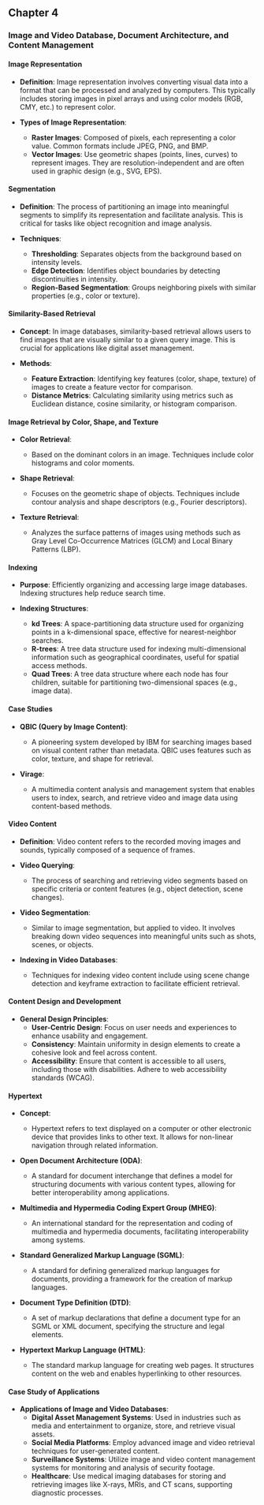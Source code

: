
## Chapter 4

### Image and Video Database, Document Architecture, and Content Management

#### Image Representation

- **Definition**: Image representation involves converting visual data into a format that can be processed and analyzed by computers. This typically includes storing images in pixel arrays and using color models (RGB, CMY, etc.) to represent color.

- **Types of Image Representation**:
  - **Raster Images**: Composed of pixels, each representing a color value. Common formats include JPEG, PNG, and BMP.
  - **Vector Images**: Use geometric shapes (points, lines, curves) to represent images. They are resolution-independent and are often used in graphic design (e.g., SVG, EPS).

#### Segmentation

- **Definition**: The process of partitioning an image into meaningful segments to simplify its representation and facilitate analysis. This is critical for tasks like object recognition and image analysis.

- **Techniques**:
  - **Thresholding**: Separates objects from the background based on intensity levels.
  - **Edge Detection**: Identifies object boundaries by detecting discontinuities in intensity.
  - **Region-Based Segmentation**: Groups neighboring pixels with similar properties (e.g., color or texture).

#### Similarity-Based Retrieval

- **Concept**: In image databases, similarity-based retrieval allows users to find images that are visually similar to a given query image. This is crucial for applications like digital asset management.

- **Methods**:
  - **Feature Extraction**: Identifying key features (color, shape, texture) of images to create a feature vector for comparison.
  - **Distance Metrics**: Calculating similarity using metrics such as Euclidean distance, cosine similarity, or histogram comparison.

#### Image Retrieval by Color, Shape, and Texture

- **Color Retrieval**:
  - Based on the dominant colors in an image. Techniques include color histograms and color moments.
  
- **Shape Retrieval**:
  - Focuses on the geometric shape of objects. Techniques include contour analysis and shape descriptors (e.g., Fourier descriptors).

- **Texture Retrieval**:
  - Analyzes the surface patterns of images using methods such as Gray Level Co-Occurrence Matrices (GLCM) and Local Binary Patterns (LBP).

#### Indexing

- **Purpose**: Efficiently organizing and accessing large image databases. Indexing structures help reduce search time.

- **Indexing Structures**:
  - **kd Trees**: A space-partitioning data structure used for organizing points in a k-dimensional space, effective for nearest-neighbor searches.
  - **R-trees**: A tree data structure used for indexing multi-dimensional information such as geographical coordinates, useful for spatial access methods.
  - **Quad Trees**: A tree data structure where each node has four children, suitable for partitioning two-dimensional spaces (e.g., image data).

#### Case Studies

- **QBIC (Query by Image Content)**:
  - A pioneering system developed by IBM for searching images based on visual content rather than metadata. QBIC uses features such as color, texture, and shape for retrieval.

- **Virage**:
  - A multimedia content analysis and management system that enables users to index, search, and retrieve video and image data using content-based methods.

#### Video Content

- **Definition**: Video content refers to the recorded moving images and sounds, typically composed of a sequence of frames. 

- **Video Querying**:
  - The process of searching and retrieving video segments based on specific criteria or content features (e.g., object detection, scene changes).

- **Video Segmentation**:
  - Similar to image segmentation, but applied to video. It involves breaking down video sequences into meaningful units such as shots, scenes, or objects.

- **Indexing in Video Databases**:
  - Techniques for indexing video content include using scene change detection and keyframe extraction to facilitate efficient retrieval.

#### Content Design and Development

- **General Design Principles**:
  - **User-Centric Design**: Focus on user needs and experiences to enhance usability and engagement.
  - **Consistency**: Maintain uniformity in design elements to create a cohesive look and feel across content.
  - **Accessibility**: Ensure that content is accessible to all users, including those with disabilities. Adhere to web accessibility standards (WCAG).

#### Hypertext

- **Concept**:
  - Hypertext refers to text displayed on a computer or other electronic device that provides links to other text. It allows for non-linear navigation through related information.

- **Open Document Architecture (ODA)**:
  - A standard for document interchange that defines a model for structuring documents with various content types, allowing for better interoperability among applications.

- **Multimedia and Hypermedia Coding Expert Group (MHEG)**:
  - An international standard for the representation and coding of multimedia and hypermedia documents, facilitating interoperability among systems.

- **Standard Generalized Markup Language (SGML)**:
  - A standard for defining generalized markup languages for documents, providing a framework for the creation of markup languages.

- **Document Type Definition (DTD)**:
  - A set of markup declarations that define a document type for an SGML or XML document, specifying the structure and legal elements.

- **Hypertext Markup Language (HTML)**:
  - The standard markup language for creating web pages. It structures content on the web and enables hyperlinking to other resources.

#### Case Study of Applications

- **Applications of Image and Video Databases**:
  - **Digital Asset Management Systems**: Used in industries such as media and entertainment to organize, store, and retrieve visual assets.
  - **Social Media Platforms**: Employ advanced image and video retrieval techniques for user-generated content.
  - **Surveillance Systems**: Utilize image and video content management systems for monitoring and analysis of security footage.
  - **Healthcare**: Use medical imaging databases for storing and retrieving images like X-rays, MRIs, and CT scans, supporting diagnostic processes.


